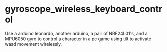 # gyroscope_wireless_keyboard_control
Use a arduino leonardo, another arduino, a pair of NRF24L01's, and a MPU6050 gyro to control a character in a pc game using tilt to activate wasd movement wirelessly.
